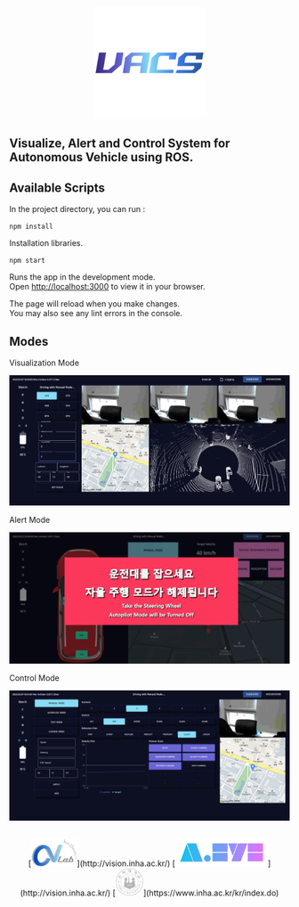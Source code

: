 <p align="center">
  <img width="200" height="200" src="/src/vacs.svg"/>
</p>

## Visualize, Alert and Control System for Autonomous Vehicle using ROS.

## Available Scripts

In the project directory, you can run :

```
npm install
```

Installation libraries.

```
npm start
```

Runs the app in the development mode.\
Open [http://localhost:3000](http://localhost:3000) to view it in your browser.

The page will reload when you make changes.\
You may also see any lint errors in the console.

## Modes

Visualization Mode

<img src="/public/pngs/visualization.png"/>

Alert Mode

<img src="/public/pngs/alert.png"/>

Control Mode

<img src="/public/pngs/control.png"/>

##

<p align="center">
	[<img alt="cvlab" height="50" src="/public/pngs/cvlab.png">](http://vision.inha.ac.kr/)
	[<img alt="aeye" height="50" src="/public/pngs/aeye.png">](http://vision.inha.ac.kr/)
	[<img alt="inha" height="50" src="/public/pngs/inha.png">](https://www.inha.ac.kr/kr/index.do)
</p>
